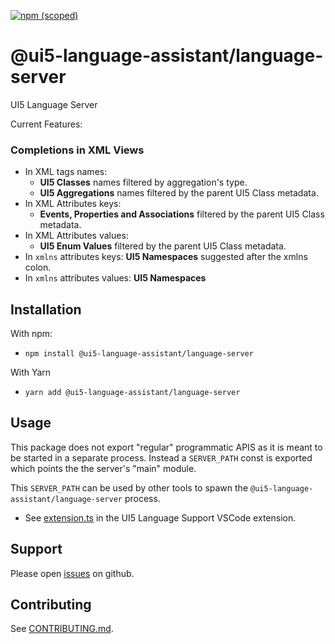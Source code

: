 [![npm (scoped)](https://img.shields.io/npm/v/@ui5-language-assistant/language-server.svg)](https://www.npmjs.com/package/@ui5-language-assistant/language-server)

# @ui5-language-assistant/language-server

UI5 Language Server

Current Features:

### Completions in XML Views

- In XML tags names:
  - **UI5 Classes** names filtered by aggregation's type.
  - **UI5 Aggregations** names filtered by the parent UI5 Class metadata.
- In XML Attributes keys:
  - **Events, Properties and Associations** filtered by the parent UI5 Class metadata.
- In XML Attributes values:
  - **UI5 Enum Values** filtered by the parent UI5 Class metadata.
- In `xmlns` attributes keys:
  **UI5 Namespaces** suggested after the xmlns colon.
- In `xmlns` attributes values:
  **UI5 Namespaces**

## Installation

With npm:

- `npm install @ui5-language-assistant/language-server`

With Yarn

- `yarn add @ui5-language-assistant/language-server`

## Usage

This package does not export "regular" programmatic APIS as it is meant to be started in a separate process.
Instead a `SERVER_PATH` const is exported which points the the server's "main" module.

This `SERVER_PATH` can be used by other tools to spawn the `@ui5-language-assistant/language-server` process.

- See [extension.ts](../vscode-ui5-language-assistant/src/extension.ts) in the UI5 Language Support VSCode extension.

## Support

Please open [issues](https://github.com/SAP/ui5-language-assistant/issues) on github.

## Contributing

See [CONTRIBUTING.md](./CONTRIBUTING.md).
